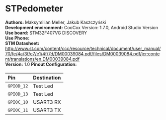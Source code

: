 # STPedometer
<B>Authors:</B> Maksymilian Meller, Jakub Kaszczyński <br />
<B>Development environment:</B> CooCox Version: 1.7.0, Android Studio Version <br />
<B>Use board:</B> STM32F407VG DISCOVERY <br />
<B>Use Phone:</B> <br />
<B>STM Datasheet:</B> http://www.st.com/content/ccc/resource/technical/document/user_manual/70/fe/4a/3f/e7/e1/4f/7d/DM00039084.pdf/files/DM00039084.pdf/jcr:content/translations/en.DM00039084.pdf </br>
<B>Version:</B> 1.0
<B>Pinout Configuration:</B></br>
####
| Pin | Destination |
|:---|:---|
| ```GPIOD_12``` | Test Led |
| ```GPIOD_13``` | Test Led |
| ```GPIOC_10``` | USART3 RX |
| ```GPIOC_11``` | USART3 TX |
####
